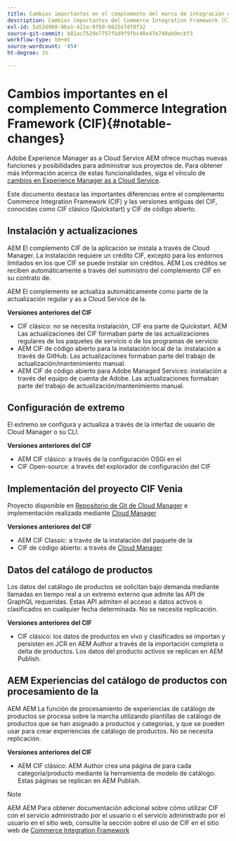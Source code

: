 ```yaml
---
title: Cambios importantes en el complemento del marco de integración comercial (CIF)
description: Cambios importantes del Commerce Integration Framework (CIF) en comparación con las versiones anteriores del CIF.
exl-id: 5a526960-96a1-421e-9fb0-0825e7df8f32
source-git-commit: b81ac7529e7757fbd9f9fbc48e47e740ab9ecbf3
workflow-type: tm+mt
source-wordcount: '454'
ht-degree: 1%

---
```


# Cambios importantes en el complemento Commerce Integration Framework (CIF){#notable-changes}

Adobe Experience Manager as a Cloud Service AEM ofrece muchas nuevas funciones y posibilidades para administrar sus proyectos de. Para obtener más información acerca de estas funcionalidades, siga el vínculo de [cambios en Experience Manager as a Cloud Service](/help/release-notes/aem-cloud-changes.md).

Este documento destaca las importantes diferencias entre el complemento Commerce Integration Framework (CIF) y las versiones antiguas del CIF, conocidas como CIF clásico (Quickstart) y CIF de código abierto.

## Instalación y actualizaciones

AEM El complemento CIF de la aplicación se instala a través de Cloud Manager. La instalación requiere un crédito CIF, excepto para los entornos limitados en los que CIF se puede instalar sin créditos. AEM Los créditos se reciben automáticamente a través del suministro del complemento CIF en su contrato de.

AEM El complemento se actualiza automáticamente como parte de la actualización regular y as a Cloud Service de la.

**Versiones anteriores del CIF**

* CIF clásico: no se necesita instalación, CIF era parte de Quickstart. AEM Las actualizaciones del CIF formaban parte de las actualizaciones regulares de los paquetes de servicio o de los programas de servicio
* AEM CIF de código abierto para la instalación local de la: instalación a través de GitHub. Las actualizaciones formaban parte del trabajo de actualización/mantenimiento manual.
* AEM CIF de código abierto para Adobe Managed Services: instalación a través del equipo de cuenta de Adobe. Las actualizaciones formaban parte del trabajo de actualización/mantenimiento manual.

## Configuración de extremo

El extremo se configura y actualiza a través de la interfaz de usuario de Cloud Manager o su CLI.

**Versiones anteriores del CIF**

* AEM CIF clásico: a través de la configuración OSGi en el
* CIF Open-source: a través del explorador de configuración del CIF

## Implementación del proyecto CIF Venia

Proyecto disponible en [Repositorio de Git de Cloud Manager](https://experienceleague.adobe.com/docs/experience-manager-cloud-service/content/implementing/using-cloud-manager/managing-code/integrating-with-git.html) e implementación realizada mediante [Cloud Manager](https://experienceleague.adobe.com/docs/experience-manager-cloud-service/content/implementing/deploying/overview.html?lang=es)

**Versiones anteriores del CIF**

* AEM CIF Classic: a través de la instalación del paquete de la
* CIF de código abierto: a través de [Cloud Manager](https://experienceleague.adobe.com/docs/experience-manager-cloud-manager/content/introduction.html)

## Datos del catálogo de productos

Los datos del catálogo de productos se solicitan bajo demanda mediante llamadas en tiempo real a un extremo externo que admite las API de GraphQL requeridas. Estas API admiten el acceso a datos activos o clasificados en cualquier fecha determinada. No se necesita replicación.

**Versiones anteriores del CIF**

* CIF clásico: los datos de productos en vivo y clasificados se importan y persisten en JCR en AEM Author a través de la importación completa o delta de productos. Los datos del producto activos se replican en AEM Publish.

## AEM Experiencias del catálogo de productos con procesamiento de la

AEM AEM La función de procesamiento de experiencias de catálogo de productos se procesa sobre la marcha utilizando plantillas de catálogo de productos que se han asignado a productos y categorías, y que se pueden usar para crear experiencias de catálogo de productos. No se necesita replicación.

**Versiones anteriores del CIF**

* AEM CIF clásico: AEM Author crea una página de para cada categoría/producto mediante la herramienta de modelo de catálogo. Estas páginas se replican en AEM Publish.

>[!NOTE]
>
>AEM AEM Para obtener documentación adicional sobre cómo utilizar CIF con el servicio administrado por el usuario o el servicio administrado por el usuario en el sitio web, consulte la sección sobre el uso de CIF en el sitio web de [Commerce Integration Framework](https://www.adobe.io/apis/experiencecloud/commerce-integration-framework/getting-started.html)
